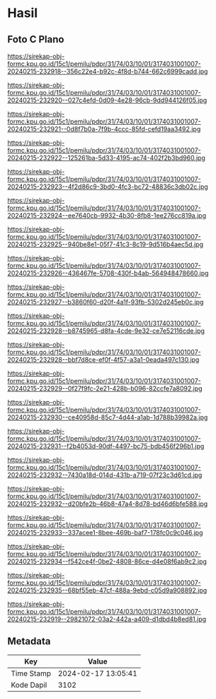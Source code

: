 # Hasil

## Foto C Plano

https://sirekap-obj-formc.kpu.go.id/15c1/pemilu/pdpr/31/74/03/10/01/3174031001007-20240215-232918--356c22e4-b92c-4f8d-b744-662c6999cadd.jpg

https://sirekap-obj-formc.kpu.go.id/15c1/pemilu/pdpr/31/74/03/10/01/3174031001007-20240215-232920--027c4efd-0d09-4e28-96cb-9dd944126f05.jpg

https://sirekap-obj-formc.kpu.go.id/15c1/pemilu/pdpr/31/74/03/10/01/3174031001007-20240215-232921--0d8f7b0a-7f9b-4ccc-85fd-cefd19aa3492.jpg

https://sirekap-obj-formc.kpu.go.id/15c1/pemilu/pdpr/31/74/03/10/01/3174031001007-20240215-232922--125261ba-5d33-4195-ac74-402f2b3bd960.jpg

https://sirekap-obj-formc.kpu.go.id/15c1/pemilu/pdpr/31/74/03/10/01/3174031001007-20240215-232923--4f2d86c9-3bd0-4fc3-bc72-48836c3db02c.jpg

https://sirekap-obj-formc.kpu.go.id/15c1/pemilu/pdpr/31/74/03/10/01/3174031001007-20240215-232924--ee7640cb-9932-4b30-8fb8-1ee276cc819a.jpg

https://sirekap-obj-formc.kpu.go.id/15c1/pemilu/pdpr/31/74/03/10/01/3174031001007-20240215-232925--940be8e1-05f7-41c3-8c19-9d516b4aec5d.jpg

https://sirekap-obj-formc.kpu.go.id/15c1/pemilu/pdpr/31/74/03/10/01/3174031001007-20240215-232926--436467fe-5708-430f-b4ab-564948478660.jpg

https://sirekap-obj-formc.kpu.go.id/15c1/pemilu/pdpr/31/74/03/10/01/3174031001007-20240215-232927--b3860f60-d20f-4a1f-93fb-5302d245eb0c.jpg

https://sirekap-obj-formc.kpu.go.id/15c1/pemilu/pdpr/31/74/03/10/01/3174031001007-20240215-232928--b8745965-d8fa-4cde-9e32-ce7e52116cde.jpg

https://sirekap-obj-formc.kpu.go.id/15c1/pemilu/pdpr/31/74/03/10/01/3174031001007-20240215-232928--bbf7d8ce-ef0f-4f57-a3a1-0eada497c130.jpg

https://sirekap-obj-formc.kpu.go.id/15c1/pemilu/pdpr/31/74/03/10/01/3174031001007-20240215-232929--0f27f9fc-2e21-428b-b096-82ccfe7a8092.jpg

https://sirekap-obj-formc.kpu.go.id/15c1/pemilu/pdpr/31/74/03/10/01/3174031001007-20240215-232930--ce40958d-85c7-4d44-a1ab-1d788b39982a.jpg

https://sirekap-obj-formc.kpu.go.id/15c1/pemilu/pdpr/31/74/03/10/01/3174031001007-20240215-232931--f2b4053d-90df-4497-bc75-bdb456f296b1.jpg

https://sirekap-obj-formc.kpu.go.id/15c1/pemilu/pdpr/31/74/03/10/01/3174031001007-20240215-232932--7430a18d-014d-431b-a719-07f23c3d61cd.jpg

https://sirekap-obj-formc.kpu.go.id/15c1/pemilu/pdpr/31/74/03/10/01/3174031001007-20240215-232932--d20bfe2b-46b8-47a4-8d78-bd46d6bfe588.jpg

https://sirekap-obj-formc.kpu.go.id/15c1/pemilu/pdpr/31/74/03/10/01/3174031001007-20240215-232933--337acee1-8bee-469b-baf7-178fc0c9c046.jpg

https://sirekap-obj-formc.kpu.go.id/15c1/pemilu/pdpr/31/74/03/10/01/3174031001007-20240215-232934--f542ce4f-0be2-4808-86ce-d4e08f6ab9c2.jpg

https://sirekap-obj-formc.kpu.go.id/15c1/pemilu/pdpr/31/74/03/10/01/3174031001007-20240215-232935--68bf55eb-47cf-488a-9ebd-c05d9a908892.jpg

https://sirekap-obj-formc.kpu.go.id/15c1/pemilu/pdpr/31/74/03/10/01/3174031001007-20240215-232919--29821072-03a2-442a-a409-d1dbd4b8ed81.jpg


## Metadata

| Key        | Value               |
| ---------- | ------------------- |
| Time Stamp | 2024-02-17 13:05:41 |
| Kode Dapil | 3102                |



